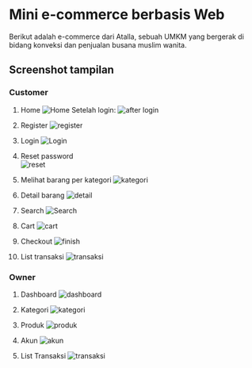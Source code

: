 # Mini e-commerce berbasis Web

Berikut adalah e-commerce dari Atalla, sebuah UMKM yang bergerak di bidang konveksi dan penjualan busana muslim wanita.

## Screenshot tampilan

### Customer

1. Home
![Home](https://github.com/ariqd/shop/blob/master/screenshot/1-home.png)
Setelah login:
![after login](https://github.com/ariqd/shop/blob/master/screenshot/1-home-after-login.png)

2. Register
![register](https://github.com/ariqd/shop/blob/master/screenshot/2-register.png)

3. Login
![Login](https://github.com/ariqd/shop/blob/master/screenshot/3-login.png)

4. Reset password <br/>
![reset](https://github.com/ariqd/shop/blob/master/screenshot/4-reset.png)

5. Melihat barang per kategori
![kategori](https://github.com/ariqd/shop/blob/master/screenshot/5-kategori.png)

6. Detail barang
![detail](https://github.com/ariqd/shop/blob/master/screenshot/6-detail.png)

7. Search
![Search](https://github.com/ariqd/shop/blob/master/screenshot/7-search.png)

8. Cart
![cart](https://github.com/ariqd/shop/blob/master/screenshot/8-cart.png)

9. Checkout
![finish](https://github.com/ariqd/shop/blob/master/screenshot/9-finish.png)

10. List transaksi
![transaksi](https://github.com/ariqd/shop/blob/master/screenshot/10-transaksi.png)

### Owner

1. Dashboard
![dashboard](https://github.com/ariqd/shop/blob/master/screenshot/11-owner-dashboard.png)

2. Kategori
![kategori](https://github.com/ariqd/shop/blob/master/screenshot/12-owner-kategori.png)

3. Produk
![produk](https://github.com/ariqd/shop/blob/master/screenshot/13-owner-produk.png)

4. Akun
![akun](https://github.com/ariqd/shop/blob/master/screenshot/14-owner-akun.png)

5. List Transaksi
![transaksi](https://github.com/ariqd/shop/blob/master/screenshot/15-owner-transaksi.png)
